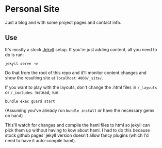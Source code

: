 # Personal Site

Just a blog and with some project pages and contact info.

## Use

It's mostly a stock [Jekyll](http://jekyllrb.com/) setup.  If you're just adding content, all you need to do is run:

    jekyll serve -w

Do that from the root of this repo and it'll monitor content changes and show the resulting site at `localhost:4000/_site/`.

If you want to play with the layouts, don't change the .html files in `/_layouts` or `/_includes`.  Instead, run:

    bundle exec guard start

(Assuming you've already run `bundle install` or have the necessary gems on hand)

This'll watch for changes and compile the haml files to html so jekyll can pick them up without having to kow about haml.  I had to do this because stock github pages' jekyll version doesn't allow fancy plugins (which I'd need to have it auto-compile haml).
